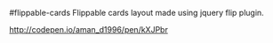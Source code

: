 #flippable-cards
Flippable cards layout made using jquery flip plugin.

http://codepen.io/aman_d1996/pen/kXJPbr